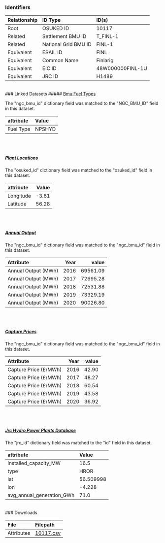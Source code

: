 ### Identifiers

| Relationship   | ID Type              | ID(s)            |
|:---------------|:---------------------|:-----------------|
| Root           | OSUKED ID            | 10117            |
| Related        | Settlement BMU ID    | T_FINL-1         |
| Related        | National Grid BMU ID | FINL-1           |
| Equivalent     | ESAIL ID             | FINL             |
| Equivalent     | Common Name          | Finlarig         |
| Equivalent     | EIC ID               | 48W000000FINL-1U |
| Equivalent     | JRC ID               | H1489            |

<br>
### Linked Datasets
##### <a href="https://osuked.github.io/Power-Station-Dictionary/datasets/bmu-fuel-types">Bmu Fuel Types</a>



The "ngc_bmu_id" dictionary field was matched to the "NGC_BMU_ID" field in this dataset.

| attribute   | Value   |
|:------------|:--------|
| Fuel Type   | NPSHYD  |

<br><br>
##### <a href="https://osuked.github.io/Power-Station-Dictionary/datasets/plant-locations">Plant Locations</a>



The "osuked_id" dictionary field was matched to the "osuked_id" field in this dataset.

| attribute   |   Value |
|:------------|--------:|
| Longitude   |   -3.61 |
| Latitude    |   56.28 |

<br><br>
##### <a href="https://osuked.github.io/Power-Station-Dictionary/datasets/annual-output">Annual Output</a>



The "ngc_bmu_id" dictionary field was matched to the "ngc_bmu_id" field in this dataset.

| Attribute           |   Year |    value |
|:--------------------|-------:|---------:|
| Annual Output (MWh) |   2016 | 69561.09 |
| Annual Output (MWh) |   2017 | 72695.28 |
| Annual Output (MWh) |   2018 | 72531.88 |
| Annual Output (MWh) |   2019 | 73329.19 |
| Annual Output (MWh) |   2020 | 90026.80 |

<br><br>
##### <a href="https://osuked.github.io/Power-Station-Dictionary/datasets/capture-prices">Capture Prices</a>



The "ngc_bmu_id" dictionary field was matched to the "ngc_bmu_id" field in this dataset.

| Attribute             |   Year |   value |
|:----------------------|-------:|--------:|
| Capture Price (£/MWh) |   2016 |   42.90 |
| Capture Price (£/MWh) |   2017 |   48.27 |
| Capture Price (£/MWh) |   2018 |   60.54 |
| Capture Price (£/MWh) |   2019 |   43.58 |
| Capture Price (£/MWh) |   2020 |   36.92 |

<br><br>
##### <a href="https://osuked.github.io/Power-Station-Dictionary/datasets/jrc-hydro-power-plants-database">Jrc Hydro Power Plants Database</a>



The "jrc_id" dictionary field was matched to the "id" field in this dataset.

| attribute                 | Value     |
|:--------------------------|:----------|
| installed_capacity_MW     | 16.5      |
| type                      | HROR      |
| lat                       | 56.509998 |
| lon                       | -4.228    |
| avg_annual_generation_GWh | 71.0      |


<br>
### Downloads


| File       | Filepath                                                                              |
|:-----------|:--------------------------------------------------------------------------------------|
| Attributes | [10117.csv](https://osuked.github.io/Power-Station-Dictionary/object_attrs/10117.csv) |
